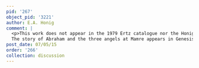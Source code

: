 ```yaml
---
pid: '267'
object_pid: '3221'
author: E.A. Honig
comment: |
  <p>This work does not appear in the 1979 Ertz catalogue nor the Honig Database.<br />
  The story of Abraham and the three angels at Mamre appears in Genesis 18.</p>
post_date: 07/05/15
order: '266'
collection: discussion
---
```

